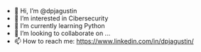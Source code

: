 - 👋 Hi, I’m @dpjagustin
- 👀 I’m interested in Cibersecurity
- 🌱 I’m currently learning Python
- 💞️ I’m looking to collaborate on ...
- 📫 How to reach me: https://www.linkedin.com/in/dpjagustin/

<!---
dpjagustin/dpjagustin is a ✨ special ✨ repository because its `README.md` (this file) appears on your GitHub profile.
You can click the Preview link to take a look at your changes.
--->
